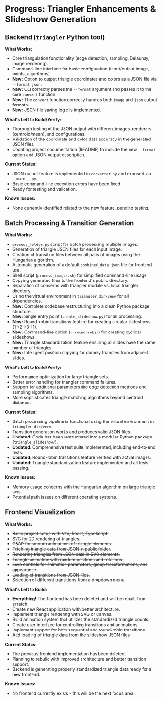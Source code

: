 # Progress: Triangler Enhancements & Slideshow Generation

## Backend (`triangler` Python tool)

**What Works:**

*   Core triangulation functionality (edge detection, sampling, Delaunay, image rendering).
*   Command-line interface for basic configuration (input/output image, points, algorithms).
*   **New:** Option to output triangle coordinates and colors as a JSON file via `--format json`.
*   **New:** CLI correctly parses the `--format` argument and passes it to the core `convert` function.
*   **New:** The `convert` function correctly handles both `image` and `json` output formats.
*   **New:** JSON file saving logic is implemented.

**What's Left to Build/Verify:**

*   Thorough testing of the JSON output with different images, renderers (centroid/mean), and configurations.
*   Validation of the coordinate and color data accuracy in the generated JSON files.
*   Updating project documentation (README) to include the new `--format` option and JSON output description.

**Current Status:**

*   JSON output feature is implemented in `converter.py` and exposed via `__main__.py`.
*   Basic command-line execution errors have been fixed.
*   Ready for testing and validation.

**Known Issues:**

*   None currently identified related to the new feature, pending testing.

## Batch Processing & Transition Generation

**What Works:**

*   `process_folder.py` script for batch processing multiple images.
*   Generation of triangle JSON files for each input image.
*   Creation of transition files between all pairs of images using the Hungarian algorithm.
*   Automatic generation of a default `combined_data.json` file for frontend use.
*   Shell script (`process_images.sh`) for simplified command-line usage.
*   Copying generated files to the frontend's public directory.
*   Separation of concerns with triangler module vs. local triangler directory.
*   Using the virtual environment in `triangler_dir/venv` for all dependencies.
*   **New:** Complete codebase restructuring into a clean Python package structure.
*   **New:** Single entry point (`create_slideshow.py`) for all processing.
*   **New:** Round-robin transitions feature for creating circular slideshows (1→2→3→1).
*   **New:** Command-line option (`--round-robin`) for creating cyclical slideshows.
*   **New:** Triangle standardization feature ensuring all slides have the same number of triangles.
*   **New:** Intelligent position copying for dummy triangles from adjacent slides.

**What's Left to Build/Verify:**

*   Performance optimization for large triangle sets.
*   Better error handling for triangler command failures.
*   Support for additional parameters like edge detection methods and sampling algorithms.
*   More sophisticated triangle matching algorithms beyond centroid distance.

**Current Status:**

*   Batch processing pipeline is functional using the virtual environment in `triangler_dir/venv`.
*   Transition generation works and produces valid JSON files.
*   **Updated:** Code has been restructured into a modular Python package (`triangle_slideshow/`).
*   **Updated:** Comprehensive test suite implemented, including end-to-end tests.
*   **Updated:** Round-robin transitions feature verified with actual images.
*   **Updated:** Triangle standardization feature implemented and all tests passing.

**Known Issues:**

*   Memory usage concerns with the Hungarian algorithm on large triangle sets.
*   Potential path issues on different operating systems.

## Frontend Visualization

**What Works:**

*   ~~Basic project setup with Vite, React, TypeScript.~~
*   ~~SVG for 2D rendering of triangles.~~
*   ~~GSAP for smooth animations of triangle elements.~~
*   ~~Fetching triangle data from JSON in public folder.~~
*   ~~Rendering triangles from JSON data in SVG elements.~~
*   ~~Triangle animation with random positions and rotations.~~
*   ~~Leva controls for animation parameters, group transformations, and appearance.~~
*   ~~Loading of transitions from JSON files.~~
*   ~~Selection of different transitions from a dropdown menu.~~

**What's Left to Build:**

*   **Everything!** The frontend has been deleted and will be rebuilt from scratch.
*   Create new React application with better architecture.
*   Implement triangle rendering with SVG or Canvas.
*   Build animation system that utilizes the standardized triangle counts.
*   Create user interface for controlling transitions and animations.
*   Implement support for both sequential and round-robin transitions.
*   Add loading of triangle data from the slideshow JSON files.

**Current Status:**

*   The previous frontend implementation has been deleted.
*   Planning to rebuild with improved architecture and better transition support.
*   Backend is generating properly standardized triangle data ready for a new frontend.

**Known Issues:**

*   No frontend currently exists - this will be the next focus area. 